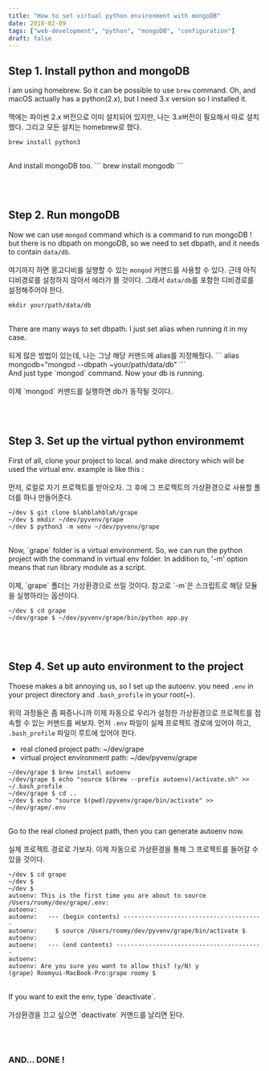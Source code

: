 ```yaml
---
title: "How to set virtual python environment with mongoDB"
date: 2018-02-09
tags: ["web-development", "python", "mongoDB", "configuration"]
draft: false
---
```


## Step 1. Install python and mongoDB
I am using homebrew. So it can be possible to use `brew` command. Oh, and macOS actually has a python(2.x), but I need 3.x version so I installed it.
<br><br>
맥에는 파이썬 2.x 버전으로 이미 설치되어 있지만, 나는 3.x버전이 필요해서 따로 설치했다. 그리고 모든 설치는 homebrew로 했다.

```
brew install python3
```

<br>
And install mongoDB too.
```
brew install mongodb
```

<br><br>
## Step 2. Run mongoDB
Now we can use `mongod` command which is a command to run mongoDB ! but there is no dbpath on mongoDB, so we need to set dbpath, and it needs to contain `data/db`.
<br><br>
여기까지 하면 몽고디비를 실행할 수 있는 `mongod` 커맨드를 사용할 수 있다. 근데 아직 디비경로를 설정하지 않아서 에러가 뜰 것이다. 그래서 `data/db`를 포함한 디비경로를 설정해주어야 한다.

```
mkdir your/path/data/db
```

<br>
There are many ways to set dbpath. I just set alias when running it in my case.
<br><br>
되게 많은 방법이 있는데, 나는 그냥 해당 커맨드에 alias를 지정해줬다.
```
alias mongodb="mongod --dbpath ~your/path/data/db"
```

<br>
And just type `mongod` command. Now your db is running.
<br><br>
이제 `mongod` 커맨드를 실행하면 db가 동작될 것이다.

<br><br>
## Step 3. Set up the virtual python environmemt
First of all, clone your project to local. and make directory which will be used the virtual env. example is like this :
<br><br>
먼저, 로컬로 자기 프로젝트를 받아오자. 그 후에 그 프로젝트의 가상환경으로 사용할 폴더를 하나 만들어준다.

```
~/dev $ git clone blahblahblah/grape
~/dev $ mkdir ~/dev/pyvenv/grape
~/dev $ python3 -m venv ~/dev/pyvenv/grape
```

<br>
Now, `grape` folder is a virtual environment. So, we can run the python project with the command in virtual env folder. In addition to, '-m' option means that run library module as a script.
<br><br>
이제, `grape` 폴더는 가상환경으로 쓰일 것이다. 참고로 `-m`은 스크립트로 해당 모듈을 실행하라는 옵션이다.

```
~/dev $ cd grape
~/dev/grape $ ~/dev/pyvenv/grape/bin/python app.py
```

<br><br>
## Step 4. Set up auto environment to the project
Thoese makes a bit annoying us, so I set up the autoenv. you need `.env` in your project directory and `.bash_profile` in your root(~).
<br><br>
위의 과정들은 좀 짜증나니까 이제 자동으로 우리가 설정한 가상환경으로 프로젝트를 접속할 수 있는 커맨드를 써보자. 먼저 `.env` 파일이 실제 프로젝트 경로에 있어야 하고, `.bash_profile` 파일이 루트에 있어야 한다.

- real cloned project path: ~/dev/grape
- virtual project environment path: ~/dev/pyvenv/grape


```
~/dev/grape $ brew install autoenv
~/dev/grape $ echo "source $(brew --prefix autoenv)/activate.sh" >> ~/.bash_profile
~/dev/grape $ cd ..
~/dev $ echo "source $(pwd)/pyvenv/grape/bin/activate" >> ~/dev/grape/.env
```

<br>
Go to the real cloned project path, then you can generate autoenv now.
<br><br>
실제 프로젝트 경로로 가보자. 이제 자동으로 가상환경을 통해 그 프로젝트를 들어갈 수 있을 것이다.

```
~/dev $ cd grape
~/dev $
~/dev $
autoenv: This is the first time you are about to source /Users/roomy/dev/grape/.env:
autoenv:
autoenv:   --- (begin contents) ---------------------------------------
autoenv:     $ source /Users/roomy/dev/pyvenv/grape/bin/activate $
autoenv:
autoenv:   --- (end contents) -----------------------------------------
autoenv:
autoenv: Are you sure you want to allow this? (y/N) y
(grape) Roomyui-MacBook-Pro:grape roomy $ 
```

<br>
If you want to exit the env, type `deactivate`.
<br><br>
가상환경을 끄고 싶으면 `deactivate` 커맨드를 날리면 된다.

<br><br>
### AND... DONE !